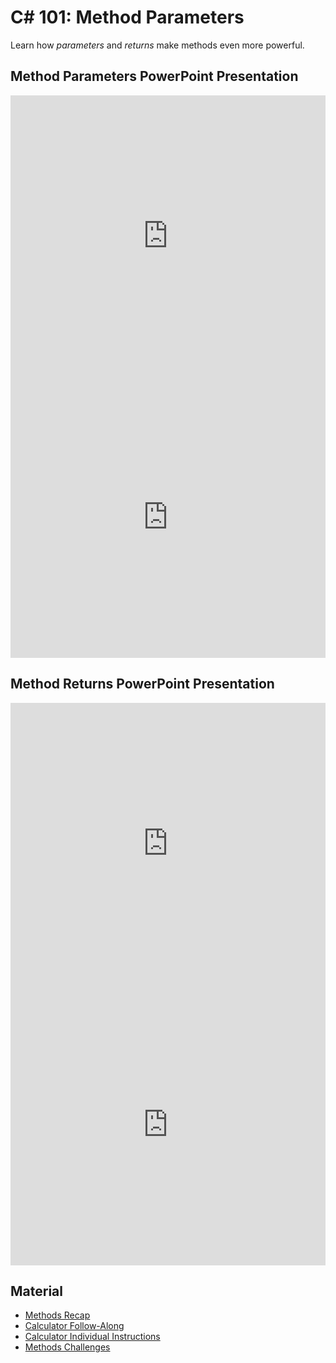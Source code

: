 # <span>C# 101:</span> Method Parameters
Learn how _parameters_ and _returns_ make methods even more powerful.

## Method Parameters PowerPoint Presentation
<iframe src='https://view.officeapps.live.com/op/embed.aspx?src=https://hylandtechclub.com/cs-101/MethodParameters/MethodParameters.pptx' width='100%' height='450px' frameborder='0'></iframe>
<iframe width="100%" height="450px" src="https://www.youtube.com/embed/Xa7cXskIRRg" frameborder="0" allow="accelerometer; autoplay; encrypted-media; gyroscope; picture-in-picture" allowfullscreen></iframe>

## Method Returns PowerPoint Presentation
<iframe src='https://view.officeapps.live.com/op/embed.aspx?src=https://hylandtechclub.com/cs-101/MethodParameters/MethodReturns.pptx' width='100%' height='450px' frameborder='0'></iframe>
<iframe width="100%" height="450px" src="https://www.youtube.com/embed/TeOG7QeOY38" frameborder="0" allow="accelerometer; autoplay; encrypted-media; gyroscope; picture-in-picture" allowfullscreen></iframe>

## Material
- [Methods Recap](MethodsRecap.md)
- [Calculator Follow-Along](CalculatorFollowAlong.md)
- [Calculator Individual Instructions](CalculatorIndividualInstructions.md)
- [Methods Challenges](MethodsChallenges.md)